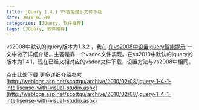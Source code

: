 ```yaml
---
title: jQuery 1.4.1 VS智能提示文件下载
date: 2010-02-09
categories: [JQuery, 软件推荐]
tags: [JQuery, 软件推荐]
---
```


vs2008中默认的jquery版本为1.3.2 ，我在 [在vs2008中设置jquery智能提示](http://blog.fwhyy.com/posts/87) 一文中做了详细介绍。主要是靠一个vsdoc文件实现。在vs2010中默认的jquery的版本为1.4.1，现在已经又相对应的vsdoc文件下载，设置方法与vs2008中相同。

[点击此处下载](http://code.jquery.com/jquery-1.4.1-vsdoc.js)
更多详细介绍参考[http://weblogs.asp.net/scottgu/archive/2010/02/08/jquery-1-4-1-intellisense-with-visual-studio.aspx](http://weblogs.asp.net/scottgu/archive/2010/02/08/jquery-1-4-1-intellisense-with-visual-studio.aspx)


